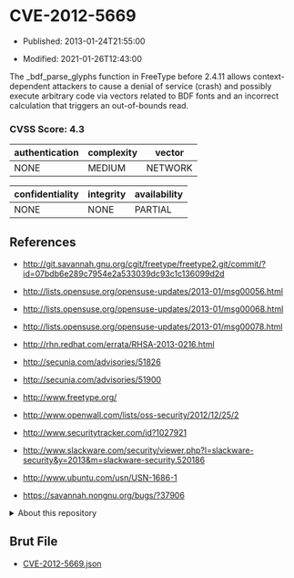 # CVE-2012-5669

- Published: 2013-01-24T21:55:00

- Modified: 2021-01-26T12:43:00

The _bdf_parse_glyphs function in FreeType before 2.4.11 allows context-dependent attackers to cause a denial of service (crash) and possibly execute arbitrary code via vectors related to BDF fonts and an incorrect calculation that triggers an out-of-bounds read.

### CVSS Score: **4.3**

| authentication | complexity | vector |
| --- | --- | --- |
| NONE | MEDIUM | NETWORK |

| confidentiality | integrity | availability |
| --- | --- | --- |
| NONE | NONE | PARTIAL |

## References

* http://git.savannah.gnu.org/cgit/freetype/freetype2.git/commit/?id=07bdb6e289c7954e2a533039dc93c1c136099d2d

* http://lists.opensuse.org/opensuse-updates/2013-01/msg00056.html

* http://lists.opensuse.org/opensuse-updates/2013-01/msg00068.html

* http://lists.opensuse.org/opensuse-updates/2013-01/msg00078.html

* http://rhn.redhat.com/errata/RHSA-2013-0216.html

* http://secunia.com/advisories/51826

* http://secunia.com/advisories/51900

* http://www.freetype.org/

* http://www.openwall.com/lists/oss-security/2012/12/25/2

* http://www.securitytracker.com/id?1027921

* http://www.slackware.com/security/viewer.php?l=slackware-security&y=2013&m=slackware-security.520186

* http://www.ubuntu.com/usn/USN-1686-1

* https://savannah.nongnu.org/bugs/?37906

<details>
<summary>About this repository</summary> 

  This repository is part of the project [Live Hack CVE](https://github.com/Live-Hack-CVE). Main website can be found [www.live-hack.org](https://www.live-hack.org) 
  
  Made by [Sn0wAlice](https://github.com/Sn0wAlice) for the people that care about security and need to have a feed of the latest CVEs. Hope you enjoy it, don't forget to star the repo and follow me on [Twitter](https://twitter.com/Sn0wAlice) and [Github](https://github.com/Sn0wAlice). And that is my [personnal website](https://www.alice-snow.me/)

  - [Home Page](https://github.com/Live-Hack-CVE)
  - [Framework](https://github.com/Live-Hack-CVE/cve-framework)
  - [CVE database](https://github.com/Live-Hack-CVE/full_database)
  - [Changelog](https://github.com/Live-Hack-CVE/Changelog)
</details>

## Brut File

* [CVE-2012-5669.json](https://raw.githubusercontent.com/Live-Hack-CVE/full_database/main/cves/2012/CVE-2012-5669.json)

